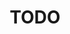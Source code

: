 ---
layout: post
title: TODO
published: true
type: writeup
tags: TODO
image: /files/thumbnails/TODO.webp
excerpt: TODO
post-date: TODO
upddated-date: TODO
---
